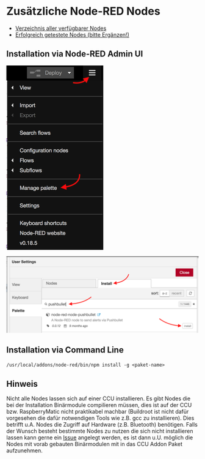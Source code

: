 # Zusätzliche Node-RED Nodes

* [Verzeichnis aller verfügbarer Nodes](https://flows.nodered.org/?type=node&num_pages=1)
* [Erfolgreich getestete Nodes (bitte Ergänzen!)](Erfolgreich-getestete-Nodes)

## Installation via Node-RED Admin UI

![](images/node-install-1.png)

![](images/node-install-2.png)


## Installation via Command Line

`/usr/local/addons/node-red/bin/npm install -g <paket-name>`


## Hinweis 

Nicht alle Nodes lassen sich auf einer CCU installieren. Es gibt Nodes die bei der Installation Binärmodule compilieren 
müssen, dies ist auf der CCU bzw. RaspberryMatic nicht praktikabel machbar (Buildroot ist nicht dafür vorgesehen die 
dafür notwendigen Tools wie z.B. gcc zu installieren). Dies betrifft u.A. Nodes die Zugriff auf Hardware (z.B. 
Bluetooth) benötigen. Falls der Wunsch besteht bestimmte Nodes zu nutzen die sich nicht installieren lassen kann gerne 
ein [Issue](https://github.com/hobbyquaker/ccu-addon-node-red/issues) angelegt werden, es ist dann u.U. möglich die 
Nodes mit vorab gebauten Binärmodulen mit in das CCU Addon Paket aufzunehmen.

